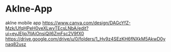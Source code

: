 # Aklne-App
aklne mobile app
https://www.canva.com/design/DAGcYfZ-Mzk/UfqHPeH0veXLwvTEcsLNbA/edit?ui=eyJEIjp7IlAiOnsiQiI6ZmFsc2V9fX0
https://drive.google.com/drive/u/0/folders/1_Hy9z4SEzKH6fNXkM5AkwD0ynaq82usz
